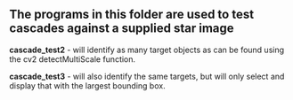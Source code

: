 ## The programs in this folder are used to test cascades against a supplied star image 

**cascade_test2** - will identify as many target objects as can be found using the cv2 detectMultiScale function.

**cascade_test3** - will also identify the same targets, but will only select and display that with the largest bounding box.
